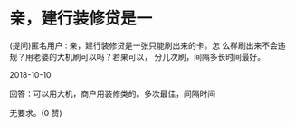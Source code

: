 # 亲，建行装修贷是一

(提问)匿名用户 : 亲，建行装修贷是一张只能刷出来的卡。怎 么样刷出来不会违规？用老婆的大机刷可以吗？若果可以， 分几次刷，间隔多长时间最好。

2018-10-10

回答：可以用大机，商户用装修类的。多次最佳，间隔时间

无要求。(0 赞)